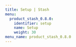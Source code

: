 ```yaml
---
title: Setup | Stash
menu:
  product_stash_0.8.0:
    identifier: setup
    name: Setup
    weight: 30
menu_name: product_stash_0.8.0
---
```


